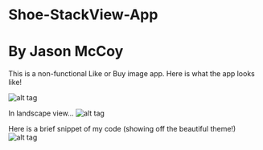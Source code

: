 # Shoe-StackView-App
# By Jason McCoy

This is a non-functional Like or Buy image app.
Here is what the app looks like!

![alt tag](http://mccoygames.com/wp-content/uploads/2016/05/Screen-Shot-2016-05-14-at-3.40.06-PM.png)

In landscape view...
![alt tag](http://mccoygames.com/wp-content/uploads/2016/05/Screen-Shot-2016-05-14-at-3.40.09-PM.png)


Here is a brief snippet of my code (showing off the beautiful theme!)
![alt tag](http://mccoygames.com/wp-content/uploads/2016/05/Screen-Shot-2016-05-14-at-3.39.38-PM.png)
